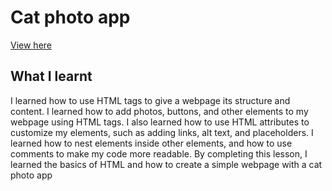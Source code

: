 # Cat photo app
[View here](https://hafizuddin-a.github.io/responsive-web-design/cat-photo-app/)

## What I learnt
I learned how to use HTML tags to give a webpage its structure and content. I learned how to add photos, buttons, and other elements to my webpage using HTML tags. I also learned how to use HTML attributes to customize my elements, such as adding links, alt text, and placeholders. I learned how to nest elements inside other elements, and how to use comments to make my code more readable. By completing this lesson, I learned the basics of HTML and how to create a simple webpage with a cat photo app

